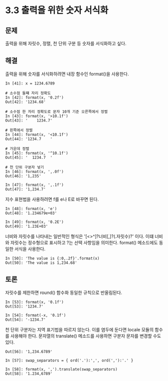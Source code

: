 # 3.3 출력을 위한 숫자 서식화

## 문제

출력을 위해 자릿수, 정렬, 천 단위 구분 등 숫자를 서식화하고 싶다.

## 해결

출력을 위해 숫자를 서식화하려면 내장 함수인 format()을 사용한다.

```
In [41]: x = 1234.6789

# 소수점 둘쨰 자리 정확도
In [42]: format(x, '0.2f')
Out[42]: '1234.68'

# 소수점 한 자리 정확도로 문자 10개 기준 오른쪽에서 정렬
In [43]: format(x, '>10.1f')
Out[43]: '    1234.7'

# 왼쪽에서 정렬
In [44]: format(x, '<10.1f')
Out[44]: '1234.7    '

# 가운데 정렬
In [45]: format(x, '^10.1f')
Out[45]: '  1234.7  '

# 천 단위 구분자 넣기
In [46]: format(x, ',.0f')
Out[46]: '1,235'

In [47]: format(x, ',.1f')
Out[47]: '1,234.7'
```

지수 표현법을 사용하려면 f를 e나 E로 바꾸면 된다.

```
In [48]: format(x, 'e')
Out[48]: '1.234679e+03'

In [49]: format(x, '0.2E')
Out[49]: '1.23E+03'
```

너비와 자릿수를 나타내는 일반적인 형식은 '[<>^]?너비[,]?(.자릿수)?' 이다. 이떄 너비와 자릿수는 정수형으로 표시하고 ?는 선택 사항임을 의미한다. format()  메소드에도 동일한 서식을 사용한다.

```
In [50]: 'The value is {:0,.2f}'.format(x)
Out[50]: 'The value is 1,234.68'
```

## 토론

자릿수를 제한하면 round() 함수화 동일한 규칙으로 반올림된다.

```
In [53]: format(x, '0.1f')
Out[53]: '1234.7'

In [54]: format(-x, '0.1f')
Out[54]: '-1234.7'
```

천 단위 구분자는 지역 표기법을 따르지 않는다. 이를 염두에 둔다면 locale 모듈의 함수를 사용해야 한다. 문자열의 translate() 메소드를 사용하면 구분자 문자를 변경할 수도 있다.

```
Out[56]: '1,234.6789'

In [57]: swap_separators = { ord('.'):',', ord(','):'.' }

In [58]: format(x, ',').translate(swap_separators)
Out[58]: '1.234,6789'
```